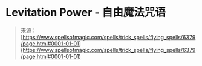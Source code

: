 <!--yml

分类：未分类

日期：2024年06月12日 18:41:00

-->

# Levitation Power - 自由魔法咒语

> 来源：[https://www.spellsofmagic.com/spells/trick_spells/flying_spells/6379/page.html#0001-01-01](https://www.spellsofmagic.com/spells/trick_spells/flying_spells/6379/page.html#0001-01-01)
